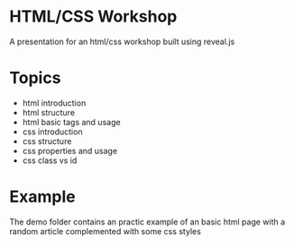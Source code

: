 # HTML/CSS Workshop

A presentation for an html/css workshop built using reveal.js

# Topics
* html introduction
* html structure
* html basic tags and usage
* css introduction
* css structure
* css properties and usage
* css class vs id

# Example

The demo folder contains an practic example of an basic html page with a random article complemented with some css styles
